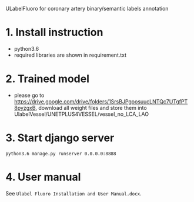 ULabelFluoro for coronary artery binary/semantic labels annotation

# 1. Install instruction
- python3.6
- required libraries are shown in requirement.txt

# 2. Trained model

- please go to https://drive.google.com/drive/folders/1SrsBJPgoosuucLNTQc7UTgfPT8pyzgxB, download all weight files and store them into UlabelVessel/UNETPLUS4VESSEL/vessel_no_LCA_LAO

# 3. Start django server

`python3.6 manage.py runserver 0.0.0.0:8888`

# 4. User manual

See `Ulabel Fluoro Installation and User Manual.docx`.

